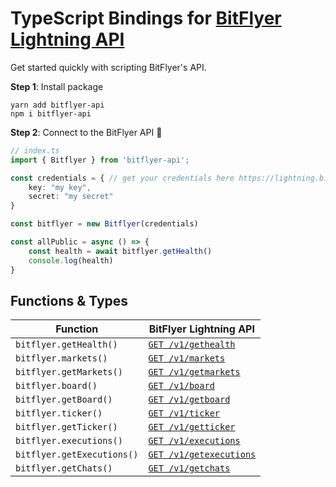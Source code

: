 # TypeScript Bindings for [BitFlyer Lightning API](https://lightning.bitflyer.com/docs?lang=en)

Get started quickly with scripting BitFlyer's API.

**Step 1**: Install package

```shell
yarn add bitflyer-api
npm i bitflyer-api
```

**Step 2**: Connect to the BitFlyer API 🎉

```typescript
// index.ts
import { Bitflyer } from 'bitflyer-api';

const credentials = { // get your credentials here https://lightning.bitflyer.com/developer
    key: "my key",
    secret: "my secret"
}

const bitflyer = new Bitflyer(credentials)

const allPublic = async () => {
    const health = await bitflyer.getHealth()
    console.log(health)
}
```

## Functions & Types

| Function                      | BitFlyer Lightning API                                                                    |
| ----------------------------- | ----------------------------------------------------------------------------------------- |
| `bitflyer.getHealth()`        | [`GET /v1/gethealth`](https://lightning.bitflyer.com/docs?lang=en#exchange-status)        |
| `bitflyer.markets()`          | [`GET /v1/markets`](https://lightning.bitflyer.com/docs?lang=en#market-list)              |
| `bitflyer.getMarkets()`       | [`GET /v1/getmarkets`](https://lightning.bitflyer.com/docs?lang=en#market-list)           |
| `bitflyer.board()`            | [`GET /v1/board`](https://lightning.bitflyer.com/docs?lang=en#order-book)                 |
| `bitflyer.getBoard()`         | [`GET /v1/getboard`](https://lightning.bitflyer.com/docs?lang=en#order-book)              |
| `bitflyer.ticker()`           | [`GET /v1/ticker`](https://lightning.bitflyer.com/docs?lang=en#ticker)                    |
| `bitflyer.getTicker()`        | [`GET /v1/getticker`](https://lightning.bitflyer.com/docs?lang=en#ticker)                 |
| `bitflyer.executions()`       | [`GET /v1/executions`](https://lightning.bitflyer.com/docs?lang=en#execution-history)     |
| `bitflyer.getExecutions()`    | [`GET /v1/getexecutions`](https://lightning.bitflyer.com/docs?lang=en#execution-history)  |
| `bitflyer.getChats()`         | [`GET /v1/getchats`](https://lightning.bitflyer.com/docs?lang=en#chat)                    |

